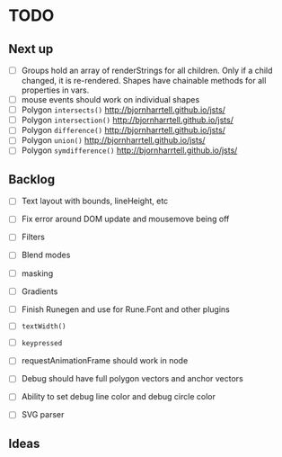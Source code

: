 # TODO

## Next up

- [ ] Groups hold an array of renderStrings for all children. Only if a child changed, it is re-rendered. Shapes have chainable methods for all properties in vars.
- [ ] mouse events should work on individual shapes
- [ ] Polygon `intersects()` http://bjornharrtell.github.io/jsts/
- [ ] Polygon `intersection()` http://bjornharrtell.github.io/jsts/
- [ ] Polygon `difference()` http://bjornharrtell.github.io/jsts/
- [ ] Polygon `union()` http://bjornharrtell.github.io/jsts/
- [ ] Polygon `symdifference()` http://bjornharrtell.github.io/jsts/

## Backlog

- [ ] Text layout with bounds, lineHeight, etc
- [ ] Fix error around DOM update and mousemove being off
- [ ] Filters
- [ ] Blend modes
- [ ] masking
- [ ] Gradients
- [ ] Finish Runegen and use for Rune.Font and other plugins
- [ ] `textWidth()`
- [ ] `keypressed`
- [ ] requestAnimationFrame should work in node
- [ ] Debug should have full polygon vectors and anchor vectors
- [ ] Ability to set debug line color and debug circle color
- [ ] SVG parser


## Ideas
